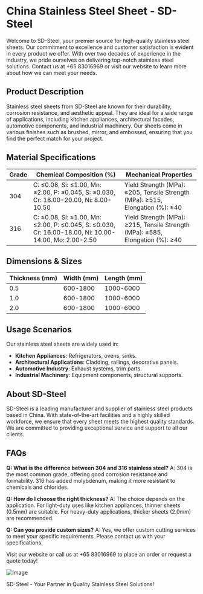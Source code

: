 # China Stainless Steel Sheet - SD-Steel

Welcome to SD-Steel, your premier source for high-quality stainless steel sheets. Our commitment to excellence and customer satisfaction is evident in every product we offer. With over two decades of experience in the industry, we pride ourselves on delivering top-notch stainless steel solutions. Contact us at +65 83016969 or visit our website to learn more about how we can meet your needs.

## Product Description

Stainless steel sheets from SD-Steel are known for their durability, corrosion resistance, and aesthetic appeal. They are ideal for a wide range of applications, including kitchen appliances, architectural facades, automotive components, and industrial machinery. Our sheets come in various finishes such as brushed, mirror, and embossed, ensuring that you find the perfect match for your project.

## Material Specifications

| Grade | Chemical Composition (%) | Mechanical Properties |
|-------|--------------------------|------------------------|
| 304   | C: ≤0.08, Si: ≤1.00, Mn: ≤2.00, P: ≤0.045, S: ≤0.030, Cr: 18.00-20.00, Ni: 8.00-10.50 | Yield Strength (MPa): ≥205, Tensile Strength (MPa): ≥515, Elongation (%): ≥40 |
| 316    | C: ≤0.08, Si: ≤1.00, Mn: ≤2.00, P: ≤0.045, S: ≤0.030, Cr: 16.00-18.00, Ni: 10.00-14.00, Mo: 2.00-2.50 | Yield Strength (MPa): ≥215, Tensile Strength (MPa): ≥585, Elongation (%): ≥40 |

## Dimensions & Sizes

| Thickness (mm) | Width (mm) | Length (mm) |
|----------------|------------|-------------|
| 0.5            | 600-1800   | 1000-6000   |
| 1.0            | 600-1800   | 1000-6000   |
| 2.0            | 600-1800   | 1000-6000   |

## Usage Scenarios

Our stainless steel sheets are widely used in:
- **Kitchen Appliances**: Refrigerators, ovens, sinks.
- **Architectural Applications**: Cladding, railings, decorative panels.
- **Automotive Industry**: Exhaust systems, trim parts.
- **Industrial Machinery**: Equipment components, structural supports.

## About SD-Steel

SD-Steel is a leading manufacturer and supplier of stainless steel products based in China. With state-of-the-art facilities and a highly skilled workforce, we ensure that every sheet meets the highest quality standards. We are committed to providing exceptional service and support to all our clients.

## FAQs

**Q: What is the difference between 304 and 316 stainless steel?**
A: 304 is the most common grade, offering good corrosion resistance and formability. 316 has added molybdenum, making it more resistant to chemicals and chlorides.

**Q: How do I choose the right thickness?**
A: The choice depends on the application. For light-duty uses like kitchen appliances, thinner sheets (0.5mm) are suitable. For heavy-duty applications, thicker sheets (2.0mm) are recommended.

**Q: Can you provide custom sizes?**
A: Yes, we offer custom cutting services to meet your specific requirements. Please contact us with your specifications.

Visit our website or call us at +65 83016969 to place an order or request a quote today!

![Image](https://github.com/user-attachments/assets/2567258e-e124-4816-932d-1809bd27ef0b)

SD-Steel - Your Partner in Quality Stainless Steel Solutions!